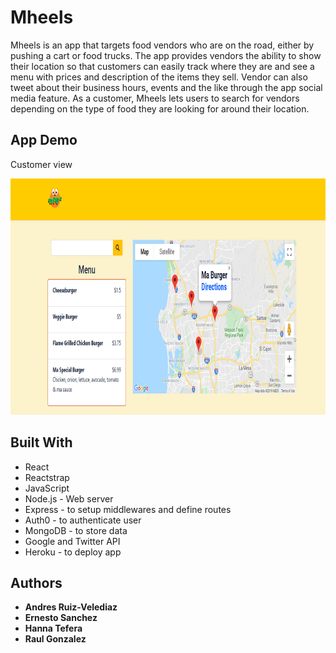 # Mheels


Mheels is an app that targets food vendors who are on the road, either by pushing a cart or food trucks. The app provides vendors the ability to show their location so that customers can easily track where they are and see a menu with prices and description of the items they sell. Vendor can also tweet about their business hours, events and the like through the app social media feature.
As a customer, Mheels lets users to search for vendors depending on the type of food they are looking for around their location. 
                               

## App Demo

Customer view

<img src="https://github.com/HannaBella/Portfolio/blob/master/assets/images/Mheels.png">


## Built With

* React
* Reactstrap
* JavaScript
* Node.js - Web server
* Express - to setup middlewares and define routes
* Auth0 - to authenticate user 
* MongoDB - to store data
* Google and Twitter API 
* Heroku - to deploy app


## Authors

* **Andres Ruiz-Velediaz** 
* **Ernesto Sanchez** 
* **Hanna Tefera**
* **Raul Gonzalez** 
